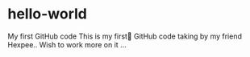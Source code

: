 # hello-world
My first GitHub code
This is my first🙈 GitHub code taking by my friend Hexpee..
Wish to work more on it ...
